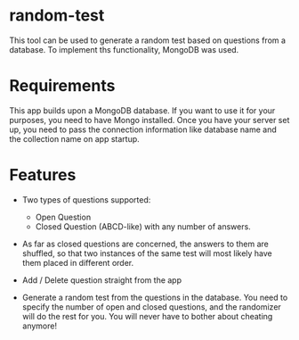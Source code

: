 # random-test
This tool can be used to generate a random test based on questions from a database. To implement ths functionality, MongoDB was used.

# Requirements
This app builds upon a MongoDB database. If you want to use it for your purposes, you need to have Mongo installed. Once you have your server set up, you need to pass the connection information like database name and the collection name on app startup.

# Features
* Two types of questions supported: 
    - Open Question
    - Closed Question (ABCD-like) with any number of answers.

* As far as closed questions are concerned, the answers to them are shuffled, so that two instances of the same test will most likely have them placed in different order.

* Add / Delete question straight from the app

* Generate a random test from the questions in the database. You need to specify the number of open and closed questions, and the randomizer will do the rest for you. You will never have to bother about cheating anymore!
